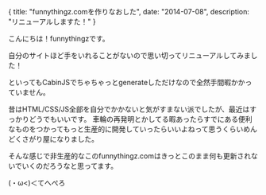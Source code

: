 {
  title: "funnythingz.comを作りなおした",
  date:  "2014-07-08",
  description: "リニューアルしますた！"
}

こんにちは！funnythingzです。

自分のサイトほど手をいれることがないので思い切ってリニューアルしてみました！

といってもCabinJSでちゃちゃっとgenerateしただけなので全然手間暇かかっていません。

昔はHTML/CSS/JS全部を自分でかかないと気がすまない派でしたが、最近はすっかりどうでもいいです。
車輪の再発明とかしてる暇あったらすでにある便利なものをつかってもっと生産的に開発していったらいいよねって思うくらいめんどくさがり屋になりました。

そんな感じで非生産的なこのfunnythingz.comはきっとこのまま何も更新されないでいくのだろうなと思ってます。

(・ω<)＜てへぺろ
